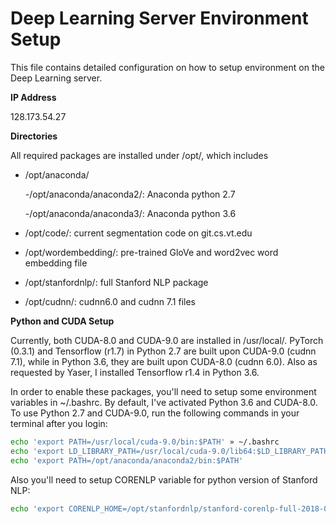 # Deep Learning Server Environment Setup
This file contains detailed configuration on how to setup environment on the Deep Learning server.

**IP Address**

128.173.54.27

**Directories**

All required packages are installed under /opt/, which includes

- /opt/anaconda/

  -/opt/anaconda/anaconda2/: Anaconda python 2.7 
  
  -/opt/anaconda/anaconda3/: Anaconda python 3.6
  
- /opt/code/: current segmentation code on git.cs.vt.edu

- /opt/wordembedding/: pre-trained GloVe and word2vec word embedding file

- /opt/stanfordnlp/: full Stanford NLP package

- /opt/cudnn/: cudnn6.0 and cudnn 7.1 files


**Python and CUDA Setup**

Currently, both CUDA-8.0 and CUDA-9.0 are installed in /usr/local/. 
PyTorch (0.3.1) and Tensorflow (r1.7) in Python 2.7 are built upon CUDA-9.0 (cudnn 7.1), 
while in Python 3.6, they are built upon CUDA-8.0 (cudnn 6.0). 
Also as requested by Yaser, I installed Tensorflow r1.4 in Python 3.6.

In order to enable these packages, you'll need to setup some environment variables in ~/.bashrc.
By default, I've activated Python 3.6 and CUDA-8.0. To use Python 2.7 and CUDA-9.0, run the following
commands in your terminal after you login:

``` bash
echo 'export PATH=/usr/local/cuda-9.0/bin:$PATH' » ~/.bashrc
echo 'export LD_LIBRARY_PATH=/usr/local/cuda-9.0/lib64:$LD_LIBRARY_PATH' >> ~/.bashrc
echo 'export PATH=/opt/anaconda/anaconda2/bin:$PATH'
```
Also you'll need to setup CORENLP variable for python version of Stanford NLP:

``` bash
echo 'export CORENLP_HOME=/opt/stanfordnlp/stanford-corenlp-full-2018-02-27/'
```

